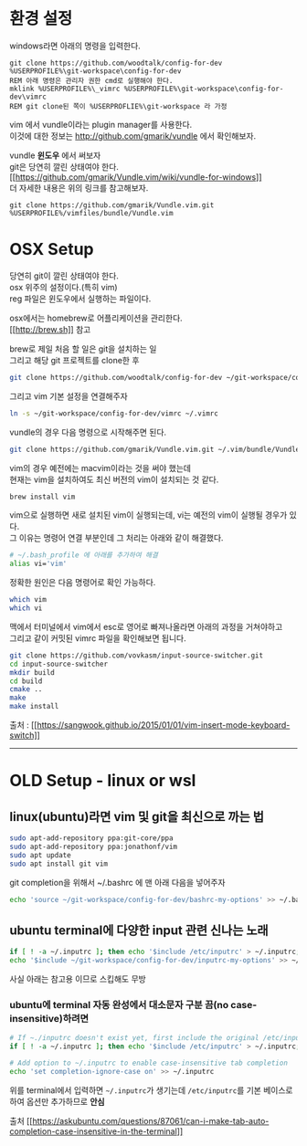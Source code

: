 ---
---
# 환경 설정

windows라면 아래의 명령을 입력한다.

```dos
git clone https://github.com/woodtalk/config-for-dev %USERPROFILE%\git-workspace\config-for-dev
REM 아래 명령은 관리자 권한 cmd로 실행해야 한다.
mklink %USERPROFILE%\_vimrc %USERPROFILE%\git-workspace\config-for-dev\vimrc
REM git clone된 쪽이 %USERPROFLIE%\git-workspace 라 가정
```

vim 에서 vundle이라는 plugin manager를 사용한다.   
이것에 대한 정보는 http://github.com/gmarik/vundle 에서 확인해보자.

vundle **윈도우** 에서 써보자   
git은 당연히 깔린 상태여야 한다.   
[[https://github.com/gmarik/Vundle.vim/wiki/vundle-for-windows]]   
더 자세한 내용은 위의 링크를 참고해보자.

```dos
git clone https://github.com/gmarik/Vundle.vim.git %USERPROFILE%/vimfiles/bundle/Vundle.vim
```

# OSX Setup

당연히 git이 깔린 상태여야 한다.   
osx 위주의 설정이다.(특히 vim)   
reg 파일은 윈도우에서 실행하는 파일이다.

osx에서는 homebrew로 어플리케이션을 관리한다.   
[[http://brew.sh]] 참고

brew로 제일 처음 할 일은 git을 설치하는 일   
그리고 해당 git 프로젝트를 clone한 후

```bash
git clone https://github.com/woodtalk/config-for-dev ~/git-workspace/config-for-dev
```

그리고 vim 기본 설정을 연결해주자

```bash
ln -s ~/git-workspace/config-for-dev/vimrc ~/.vimrc
```

vundle의 경우 다음 명령으로 시작해주면 된다.

```bash
git clone https://github.com/gmarik/Vundle.vim.git ~/.vim/bundle/Vundle.vim
```

vim의 경우 예전에는 macvim이라는 것을 써야 했는데   
현재는 vim을 설치하여도 최신 버전의 vim이 설치되는 것 같다.

```bash
brew install vim
```

vim으로 실행하면 새로 설치된 vim이 실행되는데, vi는 예전의 vim이 실행될 경우가 있다.   
그 이유는 명령어 연결 부분인데 그 처리는 아래와 같이 해결했다.

```bash
# ~/.bash_profile 에 아래를 추가하여 해결
alias vi='vim'
```

정확한 원인은 다음 명령어로 확인 가능하다.

```bash
which vim
which vi
```

맥에서 터미널에서 vim에서 esc로 영어로 빠져나올라면 아래의 과정을 거쳐야하고   
그리고 같이 커밋된 vimrc 파일을 확인해보면 됩니다.

```bash
git clone https://github.com/vovkasm/input-source-switcher.git
cd input-source-switcher
mkdir build
cd build
cmake ..
make
make install
```
출처 : [[https://sangwook.github.io/2015/01/01/vim-insert-mode-keyboard-switch]]

------------------------------------------------

# OLD Setup - linux or wsl


## linux(**ubuntu**)라면 vim 및 git을 최신으로 까는 법

```bash
sudo apt-add-repository ppa:git-core/ppa
sudo apt-add-repository ppa:jonathonf/vim
sudo apt update
sudo apt install git vim
```

git completion을 위해서 ~/.bashrc 에 맨 아래 다음을 넣어주자

```bash
echo 'source ~/git-workspace/config-for-dev/bashrc-my-options' >> ~/.bashrc
```

## ubuntu terminal에 다양한 input 관련 신나는 노래

```bash
if [ ! -a ~/.inputrc ]; then echo '$include /etc/inputrc' > ~/.inputrc; fi
echo '$include ~/git-workspace/config-for-dev/inputrc-my-options' >> ~/.inputrc
```

사실 아래는 참고용 이므로 스킵해도 무방

### ubuntu에 terminal 자동 완성에서 대소문자 구분 끔(no case-insensitive)하려면

```bash
# If ~./inputrc doesn't exist yet, first include the original /etc/inputrc so we don't override it
if [ ! -a ~/.inputrc ]; then echo '$include /etc/inputrc' > ~/.inputrc; fi

# Add option to ~/.inputrc to enable case-insensitive tab completion
echo 'set completion-ignore-case on' >> ~/.inputrc
```

위를 terminal에서 입력하면 `~/.inputrc`가 생기는데 `/etc/inputrc`를 기본 베이스로 하여 옵션만 추가하므로 **안심**

출처 [[https://askubuntu.com/questions/87061/can-i-make-tab-auto-completion-case-insensitive-in-the-terminal]]

